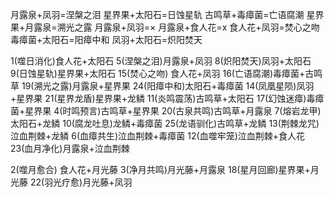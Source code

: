 月露泉+凤羽=涅槃之泪
星界果+太阳石=日蚀星轨
古鸣草+毒瘴菌=亡语腐潮
星界果+月露泉=溯光之露
月露泉+凤羽=×
月露泉+食人花=x
食人花+凤羽=焚心之吻
毒瘴菌+太阳石=阳瘴中和
凤羽+太阳石=炽阳焚天

1(噬日消化)食人花+太阳石
5(涅槃之泪)月露泉+凤羽
8(炽阳焚天)凤羽+太阳石
9(日蚀星轨)星界果+太阳石
15(焚心之吻) 食人花+凤羽
16(亡语腐潮)毒瘴菌+古鸣草
19(溯光之露)月露泉+星界果
24(阳瘴中和)太阳石+毒瘴菌
14(凤凰星陨)凤羽+星界果
21(星界龙盾)星界果+龙鳞
11(炎鸣震荡)古鸣草+太阳石
17(幻蚀迷瘴)毒瘴菌+星界果
4(时鸣预言)古鸣草+星界果
20(古泉共鸣)古鸣草+月露泉
7(熔岩龙甲)太阳石+龙鳞
10(腐龙吐息)龙鳞+毒瘴菌
25(龙语驯化)古鸣草+龙鳞
13(荆棘龙咒)泣血荆棘+龙鳞
6(血瘴共生)泣血荆棘+毒瘴菌
12(血噬牢笼)泣血荆棘+食人花
23(血月净化)月露泉+泣血荆棘

2(噬月愈合) 食人花+月光藤
3(净月共鸣)月光藤+月露泉
18(星月回廊)星界果+月光藤
22(羽光疗愈)月光藤+凤羽